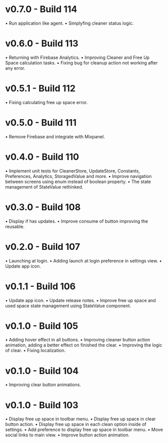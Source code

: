 # v0.7.0 - Build 114

• Run application like agent.
• Simplyfing cleaner status logic.

# v0.6.0 - Build 113

• Returning with Firebase Analytics.
• Improving Cleaner and Free Up Space calculation tasks.
• Fixing bug for cleanup action not working after any error.

# v0.5.1 - Build 112

• Fixing calculating free up space error.

# v0.5.0 - Build 111

• Remove Firebase and integrate with Mixpanel.

# v0.4.0 - Build 110

• Implement unit tests for CleanerStore, UpdateStore, Constants, Preferences, Analytics, StoragedValue and more.
• Improve navigation between screens using enum instead of boolean property.
• The state management of StateValue rethinked.

# v0.3.0 - Build 108

• Display if has updates.
• Improve consume of button improving the reusable.

# v0.2.0 - Build 107

• Launching at login.
• Adding launch at login preference in settings view.
• Update app icon.

# v0.1.1 - Build 106

• Update app icon.
• Update release notes.
• Improve free up space and used space state management using StateValue component.

# v0.1.0 - Build 105

• Adding hover effect in all buttons.
• Improving cleaner button action animation, adding a better effect on finished the clear.
• Improving the logic of clear.
• Fixing localization.

# v0.1.0 - Build 104

• Improving clear button animations.

# v0.1.0 - Build 103

• Display free up space in toolbar menu.
• Display free up space in clear button action.
• Display free up space in each clean option inside of settings.
• Add preference to display free up space in toolbar menu.
• Move social links to main view.
• Improve button action animation.
